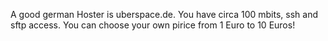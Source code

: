 A good german Hoster is uberspace.de. You have circa 100 mbits, ssh and sftp access. You can choose your own pirice from 1 Euro to 10 Euros!